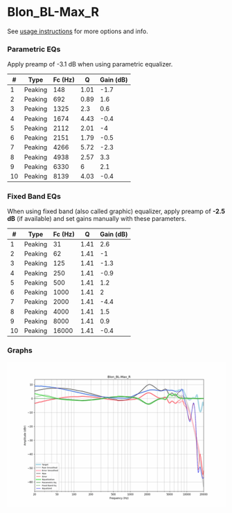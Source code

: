 # Blon_BL-Max_R
See [usage instructions](https://github.com/jaakkopasanen/AutoEq#usage) for more options and info.

### Parametric EQs
Apply preamp of -3.1 dB when using parametric equalizer.

|   # | Type    |   Fc (Hz) |    Q |   Gain (dB) |
|-----|---------|-----------|------|-------------|
|   1 | Peaking |       148 | 1.01 |        -1.7 |
|   2 | Peaking |       692 | 0.89 |         1.6 |
|   3 | Peaking |      1325 | 2.3  |         0.6 |
|   4 | Peaking |      1674 | 4.43 |        -0.4 |
|   5 | Peaking |      2112 | 2.01 |        -4   |
|   6 | Peaking |      2151 | 1.79 |        -0.5 |
|   7 | Peaking |      4266 | 5.72 |        -2.3 |
|   8 | Peaking |      4938 | 2.57 |         3.3 |
|   9 | Peaking |      6330 | 6    |         2.1 |
|  10 | Peaking |      8139 | 4.03 |        -0.4 |

### Fixed Band EQs
When using fixed band (also called graphic) equalizer, apply preamp of **-2.5 dB** (if available) and set gains manually with these parameters.

|   # | Type    |   Fc (Hz) |    Q |   Gain (dB) |
|-----|---------|-----------|------|-------------|
|   1 | Peaking |        31 | 1.41 |         2.6 |
|   2 | Peaking |        62 | 1.41 |        -1   |
|   3 | Peaking |       125 | 1.41 |        -1.3 |
|   4 | Peaking |       250 | 1.41 |        -0.9 |
|   5 | Peaking |       500 | 1.41 |         1.2 |
|   6 | Peaking |      1000 | 1.41 |         2   |
|   7 | Peaking |      2000 | 1.41 |        -4.4 |
|   8 | Peaking |      4000 | 1.41 |         1.5 |
|   9 | Peaking |      8000 | 1.41 |         0.9 |
|  10 | Peaking |     16000 | 1.41 |        -0.4 |

### Graphs
![](./Blon_BL-Max_R.png)
